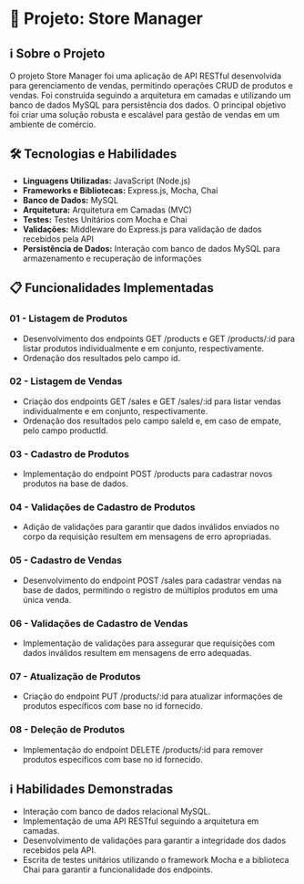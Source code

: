 # 🚀 Projeto: Store Manager

## ℹ️ Sobre o Projeto

O projeto Store Manager foi uma aplicação de API RESTful desenvolvida para gerenciamento de vendas, permitindo operações CRUD de produtos e vendas. Foi construída seguindo a arquitetura em camadas e utilizando um banco de dados MySQL para persistência dos dados. O principal objetivo foi criar uma solução robusta e escalável para gestão de vendas em um ambiente de comércio.

## 🛠️ Tecnologias e Habilidades

- **Linguagens Utilizadas:** JavaScript (Node.js)
- **Frameworks e Bibliotecas:** Express.js, Mocha, Chai
- **Banco de Dados:** MySQL
- **Arquitetura:** Arquitetura em Camadas (MVC)
- **Testes:** Testes Unitários com Mocha e Chai
- **Validações:** Middleware do Express.js para validação de dados recebidos pela API
- **Persistência de Dados:** Interação com banco de dados MySQL para armazenamento e recuperação de informações

## 📋 Funcionalidades Implementadas

### 01 - Listagem de Produtos

- Desenvolvimento dos endpoints GET /products e GET /products/:id para listar produtos individualmente e em conjunto, respectivamente.
- Ordenação dos resultados pelo campo id.

### 02 - Listagem de Vendas

- Criação dos endpoints GET /sales e GET /sales/:id para listar vendas individualmente e em conjunto, respectivamente.
- Ordenação dos resultados pelo campo saleId e, em caso de empate, pelo campo productId.

### 03 - Cadastro de Produtos

- Implementação do endpoint POST /products para cadastrar novos produtos na base de dados.

### 04 - Validações de Cadastro de Produtos

- Adição de validações para garantir que dados inválidos enviados no corpo da requisição resultem em mensagens de erro apropriadas.

### 05 - Cadastro de Vendas

- Desenvolvimento do endpoint POST /sales para cadastrar vendas na base de dados, permitindo o registro de múltiplos produtos em uma única venda.

### 06 - Validações de Cadastro de Vendas

- Implementação de validações para assegurar que requisições com dados inválidos resultem em mensagens de erro adequadas.

### 07 - Atualização de Produtos

- Criação do endpoint PUT /products/:id para atualizar informações de produtos específicos com base no id fornecido.

### 08 - Deleção de Produtos

- Implementação do endpoint DELETE /products/:id para remover produtos específicos com base no id fornecido.

## ℹ️ Habilidades Demonstradas

- Interação com banco de dados relacional MySQL.
- Implementação de uma API RESTful seguindo a arquitetura em camadas.
- Desenvolvimento de validações para garantir a integridade dos dados recebidos pela API.
- Escrita de testes unitários utilizando o framework Mocha e a biblioteca Chai para garantir a funcionalidade dos endpoints.

